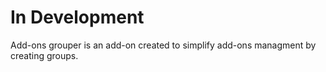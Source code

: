 # In Development

Add-ons grouper is an add-on created to simplify add-ons managment by creating groups.
 

